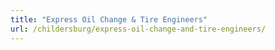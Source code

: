 ```yaml
---
title: "Express Oil Change & Tire Engineers"
url: /childersburg/express-oil-change-and-tire-engineers/
---
```

